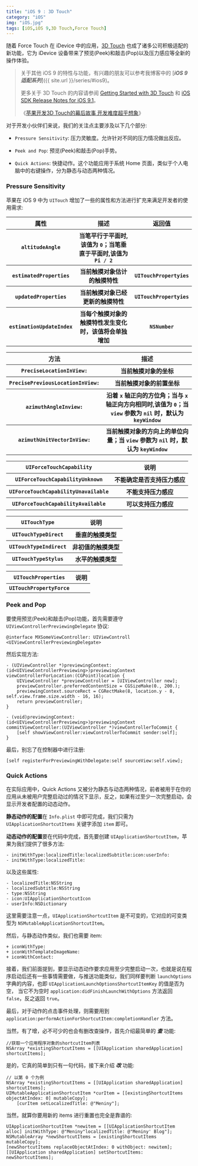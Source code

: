 ```yaml
---
title: "iOS 9 : 3D Touch"
category: "iOS"
img: "iOS.jpg"
tags: [iOS,iOS 9,3D Touch,Force Touch]
---
```

随着 Force Touch 在 iDevice 中的应用，[3D Touch](https://developer.apple.com/ios/3d-touch/) 也成了诸多公司积极适配的新功能，它为 iDevice 设备带来了预览(Peek)和敲击(Pop)以及压力感应等全新的操作体验。

> 关于其他 iOS 9 的特性与功能，有兴趣的朋友可以参考我博客中的 [***iOS 9 适配系列***]({{ site.url }}/series/#ios9)。
>
> 更多关于 3D Touch 的内容请参阅 [Getting Started with 3D Touch](https://developer.apple.com/library/prerelease/ios/documentation/UserExperience/Conceptual/Adopting3DTouchOniPhone/) 和 [iOS SDK Release Notes for iOS 9.1](https://developer.apple.com/library/prerelease/ios/releasenotes/General/RN-iOSSDK-9.1/index.html#//apple_ref/doc/uid/TP40016570)。
>
> 《[苹果开发3D Touch的幕后故事 开发难度超乎想象](https://www.admin5.com/article/20150911/621751.shtml)》

对于开发小伙伴们来说，我们的关注点主要涉及以下几个部分:

* `Pressure Sensitivity`: 压力灵敏度。允许针对不同的压力情况做出反应。

* `Peek and Pop`: 预览(Peek)和敲击(Pop)手势。

* `Quick Actions`: 快捷动作。这个功能应用于系统 Home 页面，类似于个人电脑中的右键操作，分为静态与动态两种情况。

### Pressure Sensitivity

苹果在 iOS 9 中为 `UITouch` 增加了一些的属性和方法进行扩充来满足开发者的使用需求:

<table>
<tr><th>属性</th><th>描述</th><th>返回值</th></tr>
<tr><th><code>altitudeAngle</code></th><th>当笔平行于平面时,该值为 <code>0</code>；当笔垂直于平面时,该值为 <code>Pi / 2</code></th><th> </th></tr>
<tr><th><code>estimatedProperties</code></th><th>当前触摸对象估计的触摸特性</th><th><code>UITouchPropertyies</code></th></tr>
<tr><th><code>updatedProperties</code></th><th>当前触摸对象已经更新的触摸特性</th><th><code>UITouchPropertyies</code></th></tr>
<tr><th><code>estimationUpdateIndex</code></th><th>当每个触摸对象的触摸特性发生变化时，该值将会单独增加</th><th><code>NSNumber</code></th></tr>
</table>


<table>
<tr><th>方法</th><th>描述</th></tr>
<tr><th><code>PreciseLocationInView:</code></th><th>当前触摸对象的坐标</th></tr>
<tr><th><code>PrecisePreviousLocationInView:</code></th><th>当前触摸对象的前置坐标</th></tr>
<tr><th><code>azimuthAngleInview:</code></th><th>沿着 <code>x</code> 轴正向的方位角；当与 <code>x</code> 轴正向方向相同时,该值为 <code>0</code>；当 <code>view</code> 参数为 <code>nil</code> 时，默认为 <code>keyWindow</code></th></tr>
<tr><th><code>azimuthUnitVectorInView:</code></th><th>当前触摸对象的方向上的单位向量；当 <code>view</code> 参数为 <code>nil</code> 时，默认为 <code>keyWindow</code></th></tr>
</table>


<table>
<tr><th><code>UIForceTouchCapability</code></th><th>说明</th></tr>
<tr><th><code>UIForceTouchCapabilityUnknown</code></th><th>不能确定是否支持压力感应</th></tr>
<tr><th><code>UIForceTouchCapabilityUnavailable</code></th><th>不能支持压力感应</th></tr>
<tr><th><code>UIForceTouchCapabilityAvailable</code></th><th>可以支持压力感应</th></tr>
</table>


<table>
<tr><th><code>UITouchType</code></th><th>说明</th></tr>
<tr><th><code>UITouchTypeDirect</code></th><th>垂直的触摸类型</th></tr>
<tr><th><code>UITouchTypeIndirect</code></th><th>非初值的触摸类型</th></tr>
<tr><th><code>UITouchTypeStylus</code></th><th>水平的触摸类型</th></tr>
</table>


<table>
<tr><th><code>UITouchProperties</code></th><th>说明</th></tr>
<tr><th><code>UITouchPropertyForce</code></th><th></th></tr>
</table>


### Peek and Pop

要使用预览(Peek)和敲击(Pop)功能，首先需要遵守 `UIViewControllerPreviewingDelegate` 协议:

```objc
@interface MXSomeViewController: UIViewControll <UIViewControllerPreviewingDelegate>
```

然后实现方法:

```objc
- (UIViewController *)previewingContext:(id<UIViewControllerPreviewing>)previewingContext viewControllerForLocation:(CGPoint)location {
    UIViewController *previewController = [UIViewController new];
    previewController.preferredContentSize = CGSizeMake(0., 200.);
    previewingContext.sourceRect = CGRectMake(8, location.y - 8, self.view.frame.size.width - 16, 16);
    return previewController;
}

- (void)previewingContext:(id<UIViewControllerPreviewing>)previewingContext commitViewController:(UIViewController *)viewControllerToCommit {
    [self showViewController:viewControllerToCommit sender:self];
}
```

最后，别忘了在控制器中进行注册:

```objc
[self registerForPreviewingWithDelegate:self sourceView:self.view];
```


### Quick Actions

在实际应用中，Quick Actions 又被分为静态与动态两种情况，前者被用于在你的应用从未被用户完整启动过的情况下显示，反之，如果有过至少一次完整启动，会显示开发者配置的动态动作。

**静态动作的配置**在 `Info.plist` 中即可完成，我们只需为 `UIApplicationShortcutItems` 关键字添加 `item` 即可。

**动态动作的配置**要在代码中完成，首先要创建 `UIApplicationShortcutItem`，苹果为我们提供了很多方法:

```objc
- initWithType:localizedTitle:localizedSubtitle:icon:userInfo:
- initWithType:localizedTitle:
```

以及这些属性:

```objc
- localizedTitle:NSString
- localizedSubtitle:NSString
- type:NSString
- icon:UIApplicationShortcutIcon
- userInfo:NSDictionary
```

这里需要注意一点，`UIApplicationShortcutItem` 是不可变的，它对应的可变类型为 `NSMutableApplicationShortcutItem`。

然后，与静态动作类似，我们也需要 item:

```objc
+ iconWithType:
+ iconWithTemplateImageName:
+ iconWithContact:
```


接着，我们前面提到，要显示动态动作要求应用至少完整启动一次，也就是说在程序启动后还有一些事情需要做，与推送功能类似，我们同样要判断 `launchOptions` 字典的内容，也即 `UIApplicationLaunchOptionsShortcutItemKey` 的值是否为空，
当它不为空时 `application:didFinishLaunchWithOptions` 方法返回 `false`，反之返回 `true`。

最后，对于动作的点击事件处理，则需要用到 `application:performActionForShortcutItem:completionHandler` 方法。

当然，有了增，必不可少的也会有删改查操作，首先介绍最简单的 ***查*** 功能:

```objc
//获取一个应用程序对象的shortcutItem列表
NSArray *existingShortcutItems = [[UIApplication sharedApplication] shortcutItems];
```


是的，它真的简单到只有一句代码，接下来介绍 ***改*** 功能:

```objc
// 以第 0 个为例
NSArray *existingShortcutItems = [[UIApplication sharedApplication] shortcutItems];
UIMutableApplicationShortcutItem *curItem = [[existingShortcutItems objectAtIndex: 0] mutableCopy];
    [curItem setLocalizedTitle: @"Meniny"];
```

当然，就算你要用新的 items 进行重置也完全是靠谱的:

```objc
UIApplicationShortcutItem *newitem = [[UIApplicationShortcutItem alloc] initWithType: @"Meniny"localizedTitle: @"Meniny' Blog"];
NSMutableArray *newShortcutItems = [existingShortcutItems mutableCopy];
[newShortcutItems replaceObjectAtIndex: 0 withObject: newitem];
[[UIApplication sharedApplication] setShortcutItems: newShortcutItems];
```




